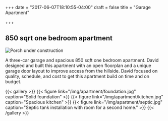 +++
date = "2017-06-07T18:10:55-04:00"
draft = false
title = "Garage Apartment"

+++

## 850 sqrt one bedroom apartment

![Porch under construction](/img/apartment/porch.jpg)

A three-car garage and spacious 850 sqft one bedroom apartment. David designed and built this apartment with an open floorplan and a unique garage door layout to improve access from the hillside. David focused on quality, schedule, and cost to get this apartment build on time and on budget.

<!--more-->

{{< gallery >}}
{{< figure link="/img/apartment/foundation.jpg" caption="Solid foundation" >}}
{{< figure link="/img/apartment/kitchen.jpg" caption="Spacious kitchen" >}}
{{< figure link="/img/apartment/septic.jpg" caption="Septic tank installation with room for a second home." >}}
{{< /gallery >}}

